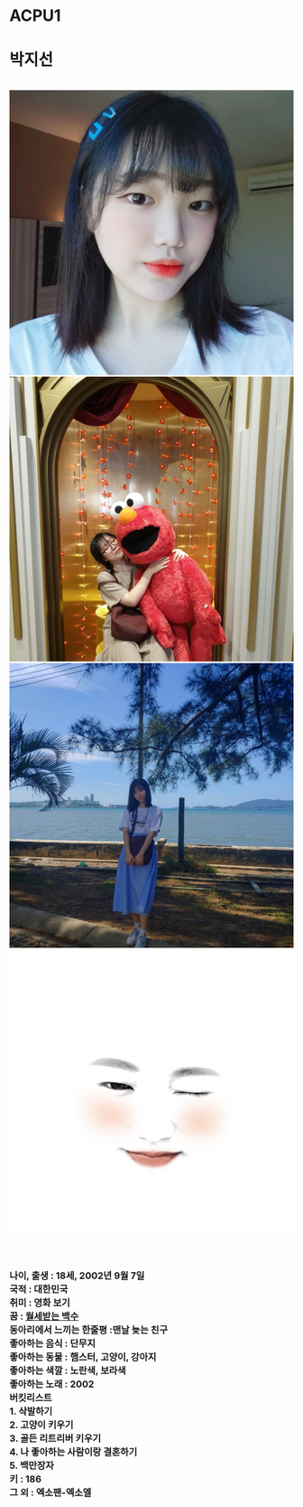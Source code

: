 # ACPU1

<html>
<head>
  <title>ACPU인물소개-박지선</title>
  <meta charset="utf-8">
  </head>
  <body>

<h1>박지선</h1>
  <br>
<img src="11.jpg"><br>
<img src="22.jpg"><br>
<img src="33.jpg"><br>
<img src="44.jpg"><br>
<br><br>
<h3>나이, 출생 : 18세, 2002년 9월 7일<br>
국적 : 대한민국<br>
취미 : 영화 보기<br>
꿈 : <u><strong>월세받는 백수</strong></u><br>
동아리에서 느끼는 한줄평 :맨날 늦는 친구<br>
좋아하는 음식 : 단무지<br>
좋아하는 동물 : 햄스터, 고양이, 강아지<br>
좋아하는 색깔 : 노란색, 보라색<br>
좋아하는 노래 : 2002<br>
버킷리스트<br>
1. 삭발하기<br>
2. 고양이 키우기 <br>
3. 골든 리트리버 키우기<br>
4. 나 좋아하는 사람이랑 결혼하기<br>
5. 백만장자<br>
키 : 186<br>
그 외 : 엑소팬-엑소엘<br></h3>


</body>
